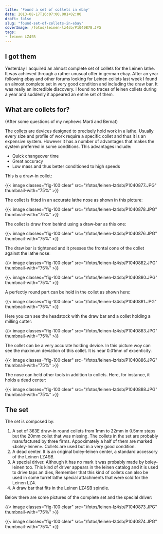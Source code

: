 ```yaml
---
title: 'Found a set of collets in ebay'
date: 2013-08-17T16:07:00.001+02:00
draft: false
slug: "found-set-of-collets-in-ebay"
coverImage: /fotos/leinen-lz4sb/P1040878.JPG
tags: 
- leinen LZ4SB
---
```



I got them
----------


Yesterday I acquired an almost complete set of collets for the Leinen lathe. It was achieved through a rather unusual offer in german ebay. After an year following ebay and other forums looking for Leinen collets last week I found  an almost complete set in very good condition and including the draw bar. It was really an incredible discovery. I found no traces of leinen collets during a year and suddenly it appeared an entire set of them.  


What are collets for?
---------------------


(After some questions of my nephews Martí and Bernat)  
  
The [collets](http://en.wikipedia.org/wiki/Collet) are devices designed to precisely hold work in a lathe. Usually every size and profile of work require a specific collet and thus it is an expensive system. However it has a number of advantages that makes the system preferred in some conditions. This advantages include:  


*   Quick changeover time
*   Great accuracy
*   Low mass and thus better conditioned to high speeds


This is a draw-in collet:  


{{< image classes="fig-100 clear"  src="/fotos/leinen-lz4sb/P1040877.JPG" thumbnail-with="75%" >}}

  
The collet is fitted in an accurate lathe nose as shown in this picture:  


{{< image classes="fig-100 clear"  src="/fotos/leinen-lz4sb/P1040878.JPG" thumbnail-with="75%" >}}

The collet is draw from behind using a draw-bar as this one:  


{{< image classes="fig-100 clear"  src="/fotos/leinen-lz4sb/P1040876.JPG" thumbnail-with="75%" >}}

The draw bar is tightened and it presses the frontal cone of the collet against the lathe nose:  


{{< image classes="fig-100 clear"  src="/fotos/leinen-lz4sb/P1040882.JPG" thumbnail-with="75%" >}}

  


{{< image classes="fig-100 clear"  src="/fotos/leinen-lz4sb/P1040880.JPG" thumbnail-with="75%" >}}

  
A perfectly round part can be hold in the collet as shown here:  


{{< image classes="fig-100 clear"  src="/fotos/leinen-lz4sb/P1040881.JPG" thumbnail-with="75%" >}}

Here you can see the headstock with the draw bar and a collet holding a milling cutter:  


{{< image classes="fig-100 clear"  src="/fotos/leinen-lz4sb/P1040883.JPG" thumbnail-with="75%" >}}

  
The collet can be a very accurate holding device. In this picture woy can see the maximum deviation of this collet. It is near 0.01mm of excenticity.  


{{< image classes="fig-100 clear"  src="/fotos/leinen-lz4sb/P1040886.JPG" thumbnail-with="75%" >}}

The nose can held other tools in addition to collets. Here, for instance, it holds a dead center:  


{{< image classes="fig-100 clear"  src="/fotos/leinen-lz4sb/P1040888.JPG" thumbnail-with="75%" >}}

  


The set
-------


The set is composed by:  


1.  A set of 363E draw-in round collets from 1mm to 22mm in 0.5mm steps but the 20mm collet that was missing. The collets in the set are probably manufactured by three firms. Appoximately a half of them are marked «boley-leinen». Collets are used but in a very good condition.
2.  A dead center. It is an original boley-leinen center, a standard accessory of the Leinen LZ4SB.
3.  A special driver. Although it has no mark it was probably made by boley-leinen too. This kind of driver appears in the leinen catalog and it is used to drive taps an dies, Remember that this kind of collets can also be used in some turret lathe special attachments that were sold for the Leinen LZ4.
4.  A draw bar that fits in the Leinen LZ4SB spindle.


Below there are some pictures of the complete set and the special driver:  


{{< image classes="fig-100 clear"  src="/fotos/leinen-lz4sb/P1040873.JPG" thumbnail-with="75%" >}}

  


{{< image classes="fig-100 clear"  src="/fotos/leinen-lz4sb/P1040874.JPG" thumbnail-with="75%" >}}